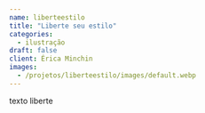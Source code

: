 ```yaml
---
name: liberteestilo
title: "Liberte seu estilo"
categories:
  - ilustração
draft: false
client: Érica Minchin
images:
  - /projetos/liberteestilo/images/default.webp
---
```


texto liberte
